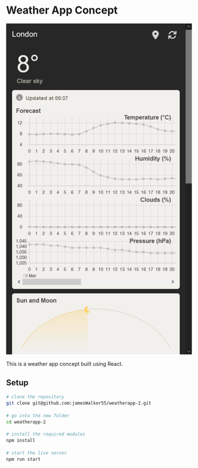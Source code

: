 # Weather App Concept

![](public/README0.png)

This is a weather app concept built using React.

## Setup

```bash
# clone the repository
git clone git@github.com:jamesWalker55/weatherapp-2.git

# go into the new folder
cd weatherapp-2

# install the required modules
npm install

# start the live server
npm run start
```
